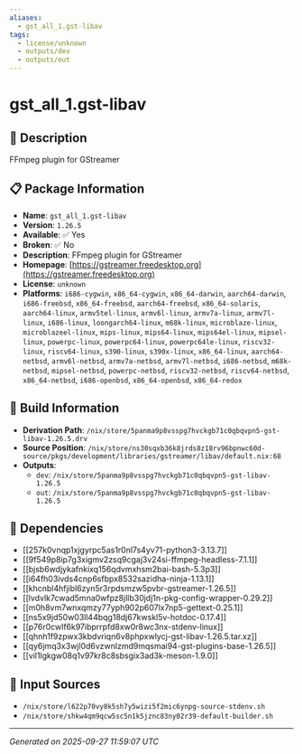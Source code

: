 ```yaml
---
aliases:
  - gst_all_1.gst-libav
tags:
  - license/unknown
  - outputs/dev
  - outputs/out
---
```


# gst_all_1.gst-libav

## 📝 Description

FFmpeg plugin for GStreamer

## 📋 Package Information

- **Name**: `gst_all_1.gst-libav`
- **Version**: `1.26.5`
- **Available**: ✅ Yes
- **Broken**: ✅ No
- **Description**: FFmpeg plugin for GStreamer
- **Homepage**: [https://gstreamer.freedesktop.org](https://gstreamer.freedesktop.org)
- **License**: `unknown`
- **Platforms**: `i686-cygwin`, `x86_64-cygwin`, `x86_64-darwin`, `aarch64-darwin`, `i686-freebsd`, `x86_64-freebsd`, `aarch64-freebsd`, `x86_64-solaris`, `aarch64-linux`, `armv5tel-linux`, `armv6l-linux`, `armv7a-linux`, `armv7l-linux`, `i686-linux`, `loongarch64-linux`, `m68k-linux`, `microblaze-linux`, `microblazeel-linux`, `mips-linux`, `mips64-linux`, `mips64el-linux`, `mipsel-linux`, `powerpc-linux`, `powerpc64-linux`, `powerpc64le-linux`, `riscv32-linux`, `riscv64-linux`, `s390-linux`, `s390x-linux`, `x86_64-linux`, `aarch64-netbsd`, `armv6l-netbsd`, `armv7a-netbsd`, `armv7l-netbsd`, `i686-netbsd`, `m68k-netbsd`, `mipsel-netbsd`, `powerpc-netbsd`, `riscv32-netbsd`, `riscv64-netbsd`, `x86_64-netbsd`, `i686-openbsd`, `x86_64-openbsd`, `x86_64-redox`

## 🔧 Build Information

- **Derivation Path**: `/nix/store/5panma9p8vsspg7hvckgb71c0qbqvpn5-gst-libav-1.26.5.drv`
- **Source Position**: `/nix/store/ns30sqxb36k8jrds8z18rv96bpnwc60d-source/pkgs/development/libraries/gstreamer/libav/default.nix:68`
- **Outputs**:
  - `dev`:  `/nix/store/5panma9p8vsspg7hvckgb71c0qbqvpn5-gst-libav-1.26.5`
  - `out`:  `/nix/store/5panma9p8vsspg7hvckgb71c0qbqvpn5-gst-libav-1.26.5`

## 🔗 Dependencies

- [[257k0vnqp1xjgyrpc5as1r0nl7s4yv71-python3-3.13.7]]
- [[9f549p8ip7g3xigmv2zsq9cgaj3v24si-ffmpeg-headless-7.1.1]]
- [[bjsb6wdjykafnkixq156qdvmxhsm2bai-bash-5.3p3]]
- [[i64fh03ivds4cnp6sfbpx8532sazidha-ninja-1.13.1]]
- [[khcnbl4hfjibl6zyn5r3rpdsmzw5pvbr-gstreamer-1.26.5]]
- [[lvdvlk7cwad5mna0wfpz8jllb30jdj1n-pkg-config-wrapper-0.29.2]]
- [[m0h8vm7wnxqmzy77yph902p607lx7np5-gettext-0.25.1]]
- [[ns5x9jd50w03ll44bqg18dj67kwskl5v-hotdoc-0.17.4]]
- [[p76r0cwlf6k97ibprrpfd8xw0r8wc3nx-stdenv-linux]]
- [[qhnh1f9zpwx3kbdvriqn6v8phpxwlycj-gst-libav-1.26.5.tar.xz]]
- [[qy6jmq3x3wjl0d6vzwnlzmd9mqsmai94-gst-plugins-base-1.26.5]]
- [[vil1lgkgw08q1v97kr8c8sbsgix3ad3k-meson-1.9.0]]

## 📁 Input Sources

- `/nix/store/l622p70vy8k5sh7y5wizi5f2mic6ynpg-source-stdenv.sh`
- `/nix/store/shkw4qm9qcw5sc5n1k5jznc83ny02r39-default-builder.sh`

---
*Generated on 2025-09-27 11:59:07 UTC*
